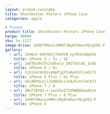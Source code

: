 ```yaml
---
layout: produk-casinghp
title: Ghostbuster Posters iPhone Case
categories: apple

# Produk
product-title: Ghostbuster Posters iPhone Case
harga: 90000
sku: hn-1217
image-drive: 1mVDfXMouxJ9M4tJWyN7mkwvYQigVO2-P
gallery:
  - url: 1VH8vk-KOVTW3jf04XVN_nyYO3vddpKhO
    title: iPhone 5 / 5s / SE
  - url: 1mETNJ9h3Tn2o0hsCn_2H2Tm3s4E_IoUb
    title: iPhone 6 / 6s
  - url: 1jUiUmrWzQzvaNpPjgYCaHa43VlzoOjC5
    title: iPhone 6 Plus / 6s Plus
  - url: 16idBPQLmjlZx0DEOcs7nAzFutVlmCA7J
    title: iPhone 7 / 8
  - url: 1MwT1BYQ3-v-LwvSGvZ7IX9WQ6AaaA2uV
    title: iPhone 7 Plus / 8 Plus
  - url: 1mVDfXMouxJ9M4tJWyN7mkwvYQigVO2-P
    title: iPhone X
---
```

